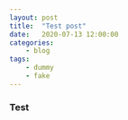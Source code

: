 ```yaml
---
layout: post
title:  "Test post"
date:   2020-07-13 12:00:00
categories:
    - blog
tags:
    - dummy
    - fake
---
```


### Test




